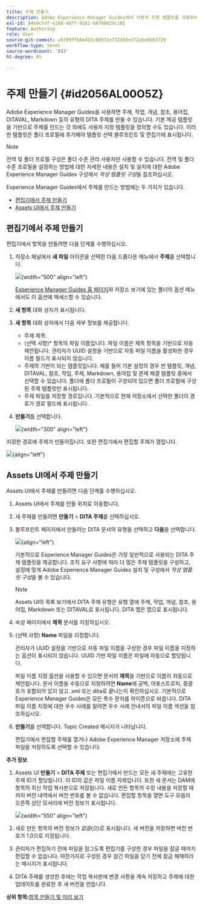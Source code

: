 ```yaml
---
title: 주제 만들기
description: Adobe Experience Manager Guides에서 사용자 지정 템플릿을 사용하여 DITA 주제 유형을 만드는 방법을 알아봅니다.
exl-id: 84e9cfdf-e188-487f-9181-68708029c101
feature: Authoring
role: User
source-git-commit: c6709ffb8e415c88931e732456e2f2a5e6b63729
workflow-type: tm+mt
source-wordcount: '833'
ht-degree: 0%

---
```


# 주제 만들기 {#id2056AL00O5Z}

Adobe Experience Manager Guides을 사용하면 주제, 작업, 개념, 참조, 용어집, DITAVAL, Markdown 등의 유형의 DITA 주제를 만들 수 있습니다. 기본 제공 템플릿을 기반으로 주제를 만드는 것 외에도 사용자 지정 템플릿을 정의할 수도 있습니다. 이러한 템플릿은 폴더 프로필에 추가해야 템플릿 선택 블루프린트 및 편집기에 표시됩니다.

>[!NOTE]
>
> 전역 및 폴더 프로필 구성은 폴더 수준 관리 사용자만 사용할 수 있습니다. 전역 및 폴더 수준 프로필을 설정하는 방법에 대한 자세한 내용은 설치 및 설치에 대한 Adobe Experience Manager Guides 구성에서 *작성 템플릿 구성*&#x200B;을 참조하십시오.


Experience Manager Guides에서 주제를 만드는 방법에는 두 가지가 있습니다.

- [편집기에서 주제 만들기](#create-topics-from-the-editor)
- [Assets UI에서 주제 만들기](#create-topics-from-the-assets-ui)

## 편집기에서 주제 만들기

편집기에서 항목을 만들려면 다음 단계를 수행하십시오.

1. 저장소 패널에서 **새 파일** 아이콘을 선택한 다음 드롭다운 메뉴에서 **주제**&#x200B;를 선택합니다.

   ![](images/create-topic-option.png){width="500" align="left"}

   [Experience Manager Guides 홈 페이지](./intro-home-page.md)와 저장소 보기에 있는 폴더의 옵션 메뉴에서도 이 옵션에 액세스할 수 있습니다.

2. **새 항목** 대화 상자가 표시됩니다.

3. **새 항목** 대화 상자에서 다음 세부 정보를 제공합니다.
   - 주제 제목.
   - \(선택 사항\)* 항목의 파일 이름입니다. 파일 이름은 제목 항목을 기반으로 자동 제안됩니다. 관리자가 UUID 설정을 기반으로 자동 파일 이름을 활성화한 경우 이름 필드가 표시되지 않습니다.
   - 주제의 기반이 되는 템플릿입니다. 예를 들어 기본 설정의 경우 빈 템플릿, 개념, DITAVAL, 참조, 작업, 주제, Markdown, 용어집 및 문제 해결 템플릿 중에서 선택할 수 있습니다. 폴더에 폴더 프로필이 구성되어 있으면 폴더 프로필에 구성된 주제 템플릿만 표시됩니다.
   - 주제 파일을 저장할 경로입니다. 기본적으로 현재 저장소에서 선택한 폴더의 경로가 경로 필드에 표시됩니다.

4. **만들기**&#x200B;를 선택합니다.

   ![](images/create-topic-dialog-new.png){width="300" align="left"}

지정한 경로에 주제가 만들어집니다. 또한 편집기에서 편집할 주제가 열립니다.

![](images/new-topic-editor.png){align="left"}

## Assets UI에서 주제 만들기

Assets UI에서 주제를 만들려면 다음 단계를 수행하십시오.

1. Assets UI에서 주제를 만들 위치로 이동합니다.

1. 새 주제를 만들려면 **만들기** \> **DITA 주제**&#x200B;를 선택하십시오.

1. 블루프린트 페이지에서 만들려는 DITA 문서의 유형을 선택하고 **다음**&#x200B;을 선택합니다.

   ![](images/create_dita_topic.png){align="left"}

   기본적으로 Experience Manager Guides은 가장 일반적으로 사용되는 DITA 주제 템플릿을 제공합니다. 조직 요구 사항에 따라 더 많은 주제 템플릿을 구성하고, 설정에 맞게 Adobe Experience Manager Guides 설치 및 구성에서 *작성 템플릿 구성*&#x200B;을 볼 수 있습니다.

   >[!NOTE]
   >
   > Assets UI의 목록 보기에서 DITA 주제 유형은 유형 열에 주제, 작업, 개념, 참조, 용어집, Markdown 또는 DITAVAL로 표시됩니다. DITA 맵은 맵으로 표시됩니다.

1. 속성 페이지에서 **제목** 문서를 지정하십시오.

1. \(선택 사항\) **Name** 파일을 지정합니다.

   관리자가 UUID 설정을 기반으로 자동 파일 이름을 구성한 경우 파일 이름을 지정하는 옵션이 표시되지 않습니다. UUID 기반 파일 이름은 파일에 자동으로 할당됩니다.

   파일 이름 지정 옵션을 사용할 수 있으면 문서의 **제목**&#x200B;을 기반으로 이름이 자동으로 제안됩니다. 문서 이름을 수동으로 지정하려면 **Name**&#x200B;에 공백, 아포스트로피, 중괄호가 포함되어 있지 않고 .xml 또는.dita로 끝나는지 확인하십시오. 기본적으로 Experience Manager Guides은 모든 특수 문자를 하이픈으로 바꿉니다. DITA 파일 이름 지정에 대한 우수 사례를 알려면 우수 사례 안내서의 파일 이름 섹션을 참조하십시오.

1. **만들기**&#x200B;를 선택합니다. Topic Created 메시지가 나타납니다.

   편집기에서 편집할 주제를 열거나 Adobe Experience Manager 저장소에 주제 파일을 저장하도록 선택할 수 있습니다.

**추가 정보**

1. Assets UI **만들기** \> **DITA 주제** 또는 편집기에서 만드는 모든 새 주제에는 고유한 주제 ID가 할당됩니다. 이 ID의 값은 파일 이름 자체입니다. 또한 새 문서는 DAM에 항목의 최신 작업 복사본으로 저장됩니다. 새로 만든 항목의 수정 내용을 저장할 때까지 버전 내역에서 버전 번호를 볼 수 없습니다. 편집할 항목을 열면 도구 모음의 오른쪽 상단 모서리에 버전 정보가 표시됩니다.

   ![](images/topic-version-none_cs.png){width="550" align="left"}

2. 새로 만든 항목의 버전 정보가 *없음*(으)로 표시됩니다. 새 버전을 저장하면 버전 번호가 1.0으로 지정됩니다.

3. 관리자가 편집하기 전에 파일을 잠그도록 편집기를 구성한 경우 파일을 잠글 때까지 편집할 수 없습니다. 마찬가지로 구성된 경우 잠긴 파일을 닫기 전에 잠금 해제하라는 메시지가 표시됩니다.

4. DITA 주제를 생성한 후에는 작업 복사본에 변경 사항을 계속 저장하고 주제에 대한 업데이트를 완료한 후 새 버전을 만듭니다.

**상위 항목:**[&#x200B;항목 만들기 및 미리 보기](create-preview-topics.md)
